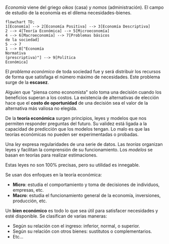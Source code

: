 _Economía_ viene del griego _oikos_ (casa) y _nomos_ (administración). El campo de estudio de la economía es el dilema necesidades-bienes.

```mermaid
flowchart TD;
1[Economía] --> 2[Economía Positiva] --> 3[Economía Descriptiva]
2 --> 4[Teoría Económica] --> 5[Microeconomía]
4 --> 6[Macroeconomía] --> 7[Problemas básicos
de la sociedad]
5 --> 7
1 --> 8["Economía
Normativa
(prescriptiva)"] --> 9[Política
Económica]
```

El _problema económico_ de toda sociedad fue y será distribuir los recursos de forma que satisfaga el número máximo de necesidades. Este problema surge de la **escasez**.

Alguien que "piensa como economista" solo toma una decisión cuando los beneficios superan a los costos. La existencia de alternativas de elección hace que el **costo de oportunidad** de una decisión sea el valor de la alternativa más valiosa no elegida.

De la **teoría económica** surgen principios, leyes y modelos que nos permiten responder preguntas del futuro. Su validez está ligada a la capacidad de predicción que los modelos tengan. Lo malo es que las teorías económicas no pueden ser experimentadas o probadas.

Una _ley_ expresa regularidades de una serie de datos. Las _teorías_ organizan leyes y facilitan la comprensión de su funcionamiento. Los _modelos_ se basan en teorías para realizar estimaciones.

Estas leyes no son 100% precisas, pero su utilidad es innegable.

Se usan dos enfoques en la teoría económica:

- **Micro**: estudia el comportamiento y toma de decisiones de individuos, empresas, etc.
- **Macro**: estudia el funcionamiento general de la economía, inversiones, producción, etc.

Un **bien económico** es todo lo que sea útil para satisfacer necesidades y esté disponible. Se clasifican de varias maneras:

- Según su relación con el ingreso: inferior, normal, o superior.
- Según su relación con otros bienes: sustitutos o complementarios.
- Etc...
